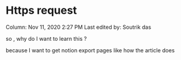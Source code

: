 # Https request

Column: Nov 11, 2020 2:27 PM
Last edited by: Soutrik das

so , why do I want to learn this ?

because I want to get notion export pages like how the article does